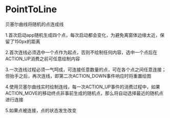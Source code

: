 # PointToLine
贝塞尔曲线将随机的点连成线

1.首次启动app随机生成四个点，每次启动都会变化，为避免离窗体边缘太近，保留了150px的距离

2.首次连线必须选中一个点作为起点，否则不绘制任何内容，选中一个点后在ACTION_UP消费之前可任意绘制内容

3.一次连线过程必须一气呵成，可连接任意数量的点，可在各个点之间任意连接；但抬手之后，再次连线，即第二次ACTION_DOWN事件响应时将重置绘图

4.使用贝塞尔曲线实时绘制连线，每一次ACTION_UP事件的消费过程中，如果ACTION_MOVE的移动终点非事前生成的随机点，那么将自动选择最近的随机点进行连接

5.如果点被连接，点的状态发生改变
